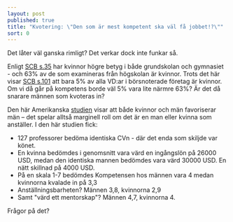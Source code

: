 ```yaml
---
layout: post
published: true
title: "Kvotering: \"Den som är mest kompetent ska väl få jobbet!?\""
sort: 0
---
```




Det låter väl ganska rimligt? Det verkar dock inte funkar så.

Enligt [SCB s.35](http://www.scb.se/Statistik/_Publikationer/LE0201_2013B14_BR_X10BR1401.pdf "avslutad utbildning") har kvinnor högre betyg i både grundskolan och gymnasiet - och 63% av de som examineras från högskolan är kvinnor. Trots det här visar [SCB s.101](http://www.scb.se/Statistik/_Publikationer/LE0201_2013B14_BR_X10BR1401.pdf) att bara 5% av alla VD:ar i börsnoterade företag är kvinnor. Om vi då går på kompetens borde väl 5% vara lite närmre 63%? Är det då snarare männen som kvoteras in?

Den här Amerikanska [studien](http://www.jstor.org/stable/41763373) visar att både kvinnor och män favoriserar män – det spelar alltså marginell roll om det är en man eller kvinna som anställer. I den här studien fick:

- 127 professorer bedöma identiska CVn - där det enda som skiljde var könet. 
- En kvinna bedömdes i genomsnitt vara värd en ingångslön på 26000 USD, medan den identiska  mannen bedömdes vara värd 30000 USD. En nätt skillnad på 4000 USD.
- På en skala 1-7 bedömdes Kompetensen hos männen vara 4 medan kvinnorna kvalade in på 3,3
- Anställningsbarheten? Männen 3,8, kvinnorna 2,9
- Samt "värd ett mentorskap"? Männen 4,7, kvinnorna 4.

Frågor på det?
